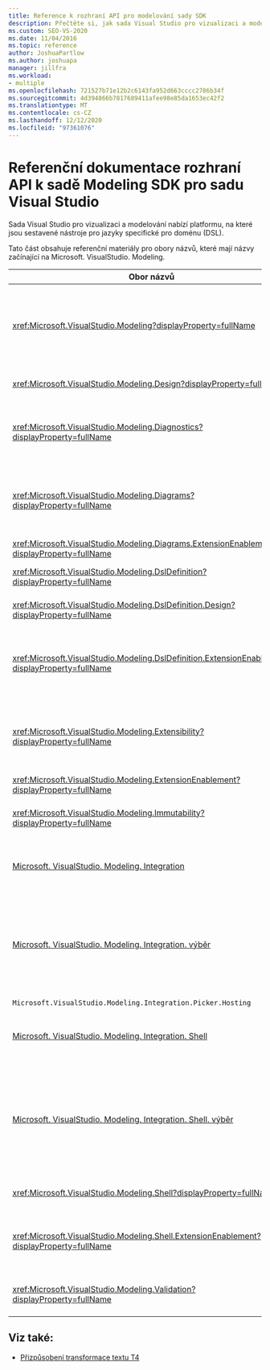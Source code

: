 ```yaml
---
title: Reference k rozhraní API pro modelování sady SDK
description: Přečtěte si, jak sada Visual Studio pro vizualizaci a modelování nabízí platformu, na které jsou sestavené nástroje DSL (Domain Specific Language).
ms.custom: SEO-VS-2020
ms.date: 11/04/2016
ms.topic: reference
author: JoshuaPartlow
ms.author: joshuapa
manager: jillfra
ms.workload:
- multiple
ms.openlocfilehash: 721527b71e12b2c6143fa952d663cccc2786b34f
ms.sourcegitcommit: 4d394866b7817689411afee98e85da1653ec42f2
ms.translationtype: MT
ms.contentlocale: cs-CZ
ms.lasthandoff: 12/12/2020
ms.locfileid: "97361076"
---
```

# <a name="api-reference-for-modeling-sdk-for-visual-studio"></a>Referenční dokumentace rozhraní API k sadě Modeling SDK pro sadu Visual Studio

Sada Visual Studio pro vizualizaci a modelování nabízí platformu, na které jsou sestavené nástroje pro jazyky specifické pro doménu (DSL).

Tato část obsahuje referenční materiály pro obory názvů, které mají názvy začínající na Microsoft. VisualStudio. Modeling.

|Obor názvů|Obsah|
|-|-|
|<xref:Microsoft.VisualStudio.Modeling?displayProperty=fullName>|Třídy jako ModelElement, což je základní třída všech tříd domény, které definujete v DSL.|
|<xref:Microsoft.VisualStudio.Modeling.Design?displayProperty=fullName>|Třídy, které tvoří součást definice DSL|
|<xref:Microsoft.VisualStudio.Modeling.Diagnostics?displayProperty=fullName>|Nástroje pro ukládání modelů a nástroje pro měření výkonu.|
|<xref:Microsoft.VisualStudio.Modeling.Diagrams?displayProperty=fullName>|Třídy jako ShapeElement, což je základní třída všech tvarů definovaných v DSL.|
|<xref:Microsoft.VisualStudio.Modeling.Diagrams.ExtensionEnablement?displayProperty=fullName>|Metody gesta a výběru.|
|<xref:Microsoft.VisualStudio.Modeling.DslDefinition?displayProperty=fullName>|Rozhraní API návrháře definice DSL|
|<xref:Microsoft.VisualStudio.Modeling.DslDefinition.Design?displayProperty=fullName>|Interní třídy návrháře definice DSL.|
|<xref:Microsoft.VisualStudio.Modeling.DslDefinition.ExtensionEnablement?displayProperty=fullName>|Atributy, které umožňují rozšiřování návrháře DSL pomocí příkazů, gest a ověřování.|
|<xref:Microsoft.VisualStudio.Modeling.Extensibility?displayProperty=fullName>|Metody rozšíření pro ModelElement, které implementují rozšiřitelnost DSL|
|<xref:Microsoft.VisualStudio.Modeling.ExtensionEnablement?displayProperty=fullName>|Atributy rozšiřitelnosti|
|<xref:Microsoft.VisualStudio.Modeling.Immutability?displayProperty=fullName>|Umožňuje nastavit části modelu jen pro čtení.|
|[Microsoft. VisualStudio. Modeling. Integration](/previous-versions/ee904412(v=vs.140))|Rozhraní ModelBus API, které pomáhá integrovat různé modely.|
|[Microsoft. VisualStudio. Modeling. Integration. výběr](/previous-versions/ee904394(v=vs.140))|Dialogové okno umožňující uživatelům přejít na modely a elementy a vytvořit odkazy na ModelBus.|
|`Microsoft.VisualStudio.Modeling.Integration.Picker.Hosting`|Služba výběru.|
|[Microsoft. VisualStudio. Modeling. Integration. Shell](/previous-versions/ee869435(v=vs.140))|ModelBus Adapter Framework pro Visual Studio.|
|[Microsoft. VisualStudio. Modeling. Integration. Shell. výběr](/previous-versions/ee886769(v=vs.140))|Dialogové okno pro výběr, které umožňuje uživatelům přejít na modely a elementy a vytvořit odkazy na ModelBus.|
|<xref:Microsoft.VisualStudio.Modeling.Shell?displayProperty=fullName>|Rozhraní mezi DSL a Visual Studio.|
|<xref:Microsoft.VisualStudio.Modeling.Shell.ExtensionEnablement?displayProperty=fullName>|Umožňuje definovat místní (kontextové) příkazy nabídky.|
|<xref:Microsoft.VisualStudio.Modeling.Validation?displayProperty=fullName>|Umožňuje definovat omezení ověřování.|

## <a name="see-also"></a>Viz také:

- [Přizpůsobení transformace textu T4](../modeling/customizing-t4-text-transformation.md)

